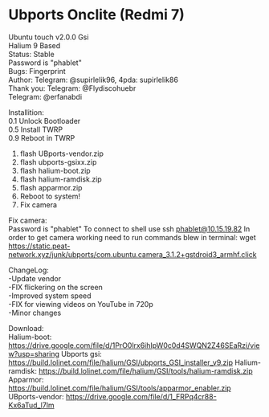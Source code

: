 # Ubports Onclite (Redmi 7)
Ubuntu touch v2.0.0 Gsi                                                      
Halium 9 Based                                                            
Status: Stable                                      
Password is "phablet"                             
Bugs: Fingerprint                                            
Author: Telegram: @supirlelik96, 4pda: supirlelik86    
Thank you:
Telegram:  @Flydiscohuebr                                                                   
Telegram:  @erfanabdi                               


Installition:                     
0.1 Unlock Bootloader               
0.5 Install TWRP          
0.9 Reboot in TWRP        
1. flash UBports-vendor.zip
2. flash ubports-gsixx.zip
3. flash halium-boot.zip
4. flash halium-ramdisk.zip
5. flash apparmor.zip
6. Reboot to system!
7. Fix camera

Fix camera:                                                         
    Password is "phablet"
    To connect to shell use ssh phablet@10.15.19.82
    In order to get camera working need to run commands blew in terminal:
wget https://static.peat-network.xyz/junk/ubports/com.ubuntu.camera_3.1.2+gstdroid3_armhf.click

ChangeLog:                                                          
-Update vendor                                 
-FIX flickering on the screen                 
-Improved system speed                        
-FIX for viewing videos on YouTube in 720p    
-Minor changes

Download:                                                                                         
Halium-boot: https://drive.google.com/file/d/1PrO0lrx6ihIpW0c0d4SWQN2Z46SEaRzi/view?usp=sharing
Ubports gsi: https://build.lolinet.com/file/halium/GSI/ubports_GSI_installer_v9.zip
Halium-ramdisk: https://build.lolinet.com/file/halium/GSI/tools/halium-ramdisk.zip
Apparmor: https://build.lolinet.com/file/halium/GSI/tools/apparmor_enabler.zip
UBports-vendor: https://drive.google.com/file/d/1_FRPq4cr88-Kx6aTud_l7lm
